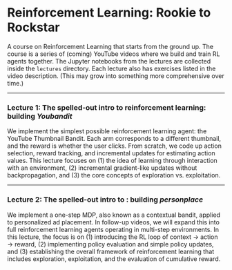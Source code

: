 # Reinforcement Learning: Rookie to Rockstar

A course on Reinforcement Learning that starts from the ground up. The course is a series of (coming) YouTube videos where we build and train RL agents together. The Jupyter notebooks from the lectures are collected inside the `lectures` directory. Each lecture also has exercises listed in the video description. (This may grow into something more comprehensive over time.)

---

### Lecture 1: The spelled-out intro to reinforcement learning: building *Youbandit* 

We implement the simplest possible reinforcement learning agent: the YouTube Thumbnail Bandit. Each arm corresponds to a different thumbnail, and the reward is whether the user clicks. From scratch, we code up action selection, reward tracking, and incremental updates for estimating action values. This lecture focuses on (1) the idea of learning through interaction with an environment, (2) incremental gradient-like updates without backpropagation, and (3) the core concepts of exploration vs. exploitation.  

---
### Lecture 2: The spelled-out intro to : building *personplace*

We implement a one-step MDP, also known as a contextual bandit, applied to personalized ad placement. In follow-up videos, we will expand this into full reinforcement learning agents operating in multi-step environments. In this lecture, the focus is on (1) introducing the RL loop of context → action → reward, (2) implementing policy evaluation and simple policy updates, and (3) establishing the overall framework of reinforcement learning that includes exploration, exploitation, and the evaluation of cumulative reward.
